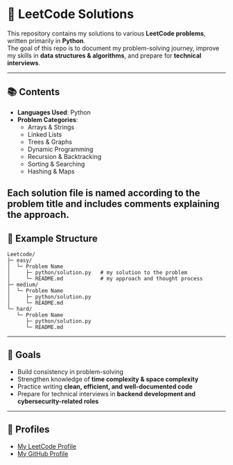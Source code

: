 # 🧩 LeetCode Solutions  

This repository contains my solutions to various **LeetCode problems**, written primarily in **Python**.  
The goal of this repo is to document my problem-solving journey, improve my skills in **data structures & algorithms**, and prepare for **technical interviews**.  

---

## 📚 Contents  

- **Languages Used**: Python
- **Problem Categories**:  
  - Arrays & Strings  
  - Linked Lists  
  - Trees & Graphs  
  - Dynamic Programming  
  - Recursion & Backtracking  
  - Sorting & Searching  
  - Hashing & Maps  

Each solution file is named according to the problem title and includes comments explaining the approach.  
---

## 📁 Example Structure  

```text
Leetcode/
├─ easy/
│  └─ Problem Name
│     ├─ python/solution.py   # my solution to the problem
│     └─ README.md            # my approach and thought process
├─ medium/
│  └─ Problem Name
│     ├─ python/solution.py
│     └─ README.md
└─ hard/
   └─ Problem Name
      ├─ python/solution.py
      └─ README.md
```
---

## 🎯 Goals  

- Build consistency in problem-solving  
- Strengthen knowledge of **time complexity & space complexity**  
- Practice writing **clean, efficient, and well-documented code**  
- Prepare for technical interviews in **backend development and cybersecurity-related roles**  

---

## 🔗 Profiles  

- [My LeetCode Profile](https://leetcode.com/eliyoung)  
- [My GitHub Profile](https://github.com/elicryoung)  

